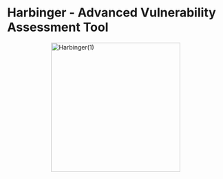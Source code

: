 # Harbinger - Advanced Vulnerability Assessment Tool

<img src="https://github.com/user-attachments/assets/835b6c70-0404-483c-9420-c19c95f4f234" alt="Harbinger(1)" width="300" style="display: block; margin: 0 auto;"/>
